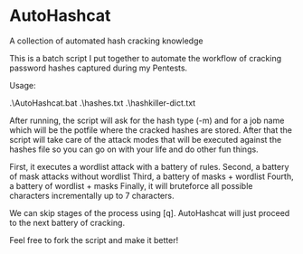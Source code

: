 # AutoHashcat
A collection of automated hash cracking knowledge 

This is a batch script I put together to automate the workflow of cracking password hashes captured during my Pentests.

Usage:

.\AutoHashcat.bat .\hashes.txt .\hashkiller-dict.txt

After running, the script will ask for the hash type (-m) and for a job name which will be the potfile where the cracked hashes are stored.
After that the script will take care of the attack modes that will be executed against the hashes file so you can go on with your life and do other fun things.

First, it executes a wordlist attack with a battery of rules.
Second, a battery of mask attacks without wordlist
Third, a battery of masks + wordlist
Fourth, a battery of wordlist + masks
Finally, it will bruteforce all possible characters incrementally up to 7 characters.

We can skip stages of the process using [q]. AutoHashcat will just proceed to the next battery of cracking.

Feel free to fork the script and make it better! 
